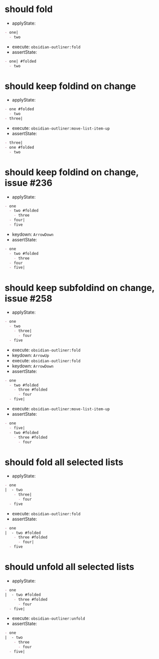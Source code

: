 # should fold

- applyState:

```md
- one|
  - two
```

- execute: `obsidian-outliner:fold`
- assertState:

```md
- one| #folded
  - two
```

# should keep foldind on change

- applyState:

```md
- one #folded
  - two
- three|
```

- execute: `obsidian-outliner:move-list-item-up`
- assertState:

```md
- three|
- one #folded
  - two
```

# should keep foldind on change, issue #236

- applyState:

```md
- one
  - two #folded
    - three
  - four|
  - five
```

- keydown: `ArrowDown`
- assertState:

```md
- one
  - two #folded
    - three
  - four
  - five|
```

# should keep subfoldind on change, issue #258

- applyState:

```md
- one
  - two
    - three|
      - four
  - five
```

- execute: `obsidian-outliner:fold`
- keydown: `ArrowUp`
- execute: `obsidian-outliner:fold`
- keydown: `ArrowDown`
- assertState:

```md
- one
  - two #folded
    - three #folded
      - four
  - five|
```

- execute: `obsidian-outliner:move-list-item-up`
- assertState:

```md
- one
  - five|
  - two #folded
    - three #folded
      - four
```

# should fold all selected lists

- applyState:

```md
- one
|  - two
    - three|
      - four
  - five
```

- execute: `obsidian-outliner:fold`
- assertState:

```md
- one
|  - two #folded
    - three #folded
      - four|
  - five
```

# should unfold all selected lists

- applyState:

```md
- one
|  - two #folded
    - three #folded
      - four
  - five|
```

- execute: `obsidian-outliner:unfold`
- assertState:

```md
- one
|  - two
    - three
      - four
  - five|
```
